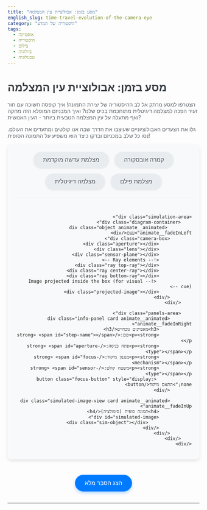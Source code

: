 ```yaml
---
title: "מסע בזמן: אבולוציית עין המצלמה"
english_slug: time-travel-evolution-of-the-camera-eye
category: "היסטוריה של המדע"
tags:
  - אופטיקה
  - היסטוריה
  - צילום
  - ביולוגיה
  - טכנולוגיה
---
```

# מסע בזמן: אבולוציית עין המצלמה

הצטרפו למסע מרתק אל לב ההיסטוריה של יצירת התמונה! איך קופסה חשוכה עם חור זעיר הפכה למצלמה דיגיטלית מתוחכמת בכיס שלנו? ואיך המכניזם המופלא הזה מחקה ואף מתעלה על עין המצלמה הטבעית ביותר - העין האנושית?

גלו את הצעדים האבולוציוניים שעיצבו את הדרך שבה אנו קולטים ומתעדים את העולם. נסו כל שלב במכניזם ובדקו כיצד הוא משפיע על התמונה הסופית!

<div class="app-container">
    <div class="controls">
        <button data-step="0" class="step-button">קמרה אובסקורה</button>
        <button data-step="1" class="step-button">מצלמת עדשה מוקדמת</button>
        <button data-step="2" class="step-button">מצלמת פילם</button>
        <button data-step="3" class="step-button">מצלמה דיגיטלית</button>
    </div>

    <div class="simulation-area">
        <div class="diagram-container">
             <div class="object animate__animated animate__fadeInLeft">עצם</div>
            <div class="camera-box">
                <div class="aperture"></div>
                <div class="lens"></div>
                <div class="sensor-plane"></div>
                <!-- Ray elements -->
                <div class="ray top-ray"></div>
                <div class="ray center-ray"></div>
                <div class="ray bottom-ray"></div>
                 <!-- Image projected inside the box (for visual cue) -->
                <div class="projected-image"></div>
            </div>
        </div>

        <div class="panels-area">
            <div class="info-panel card animate__animated animate__fadeInRight">
                <h3>מאפיינים נוכחיים</h3>
                <p><strong>שם:</strong> <span id="step-name"></span></p>
                <p><strong>פתח כניסה:</strong> <span id="aperture-type"></span></p>
                <p><strong>מנגנון מיקוד:</strong> <span id="focus-mechanism"></span></p>
                <p><strong>משטח קולט:</strong> <span id="sensor-type"></span></p>
                 <button class="focus-button" style="display: none;">התאם מיקוד</button>
            </div>

            <div class="simulated-image-view card animate__animated animate__fadeInUp">
                <h4>תמונה סופית (סימולציה)</h4>
                <div id="simulated-image">
                    <div class="sim-object"></div>
                </div>
            </div>
        </div>
    </div>
</div>

<style>
     /* Add basic animation library reference if allowed, otherwise skip */
    /* @import url('https://cdnjs.cloudflare.com/ajax/libs/animate.css/4.1.1/animate.min.css'); */


    .app-container {
        direction: rtl;
        font-family: 'Segoe UI', Tahoma, Geneva, Verdana, sans-serif;
        display: flex;
        flex-direction: column;
        gap: 30px;
        margin-bottom: 40px;
        background-color: #f8f9fa; /* Light background */
        padding: 20px;
        border-radius: 10px;
        box-shadow: 0 4px 8px rgba(0, 0, 0, 0.1);
        overflow: hidden; /* Ensure animations stay within bounds */
    }

    h1, h2, h3, h4 {
        color: #343a40; /* Dark grey headings */
    }

    p {
        color: #5a6268; /* Slightly lighter text */
    }

    .controls {
        display: flex;
        justify-content: center;
        gap: 15px;
        flex-wrap: wrap;
        padding-bottom: 20px;
        border-bottom: 1px solid #e9ecef;
    }

    .step-button {
        padding: 12px 25px;
        font-size: 1.1em;
        cursor: pointer;
        border: none;
        background-color: #e9ecef; /* Light grey */
        color: #495057; /* Dark grey text */
        border-radius: 25px; /* Pill shape */
        transition: all 0.3s ease;
        box-shadow: 0 2px 4px rgba(0, 0, 0, 0.08);
    }

    .step-button:hover {
        background-color: #dee2e6;
        transform: translateY(-2px);
    }

    .step-button.active {
        background-color: #007bff; /* Primary blue */
        color: white;
        box-shadow: 0 4px 8px rgba(0, 123, 255, 0.3);
        transform: translateY(-1px);
    }

     .step-button:active {
         transform: translateY(0);
         box-shadow: 0 2px 4px rgba(0, 123, 255, 0.3);
     }

    .simulation-area {
        display: flex;
        flex-direction: column; /* Stack diagram and panels on small screens */
        gap: 30px;
    }

    .diagram-container {
        display: flex;
        align-items: center;
        justify-content: center;
        gap: 20px; /* Increased gap */
        min-height: 200px; /* Increased height */
        position: relative;
        padding: 20px; /* Add padding */
        background-color: #ffffff; /* White background for diagram */
        border-radius: 8px;
        box-shadow: inset 0 0 10px rgba(0,0,0,0.05); /* Inner shadow */
         overflow: hidden; /* Keep rays inside */
    }

    .object {
        width: 60px; /* Slightly larger object */
        height: 100px;
        background: linear-gradient(to bottom, #e74c3c, #c0392b); /* Gradient */
        color: white;
        font-weight: bold;
        display: flex;
        align-items: center;
        justify-content: center;
        flex-shrink: 0;
        border-radius: 8px;
        box-shadow: 0 4px 6px rgba(0,0,0,0.1);
        position: relative; /* For animation */
    }


    .camera-box {
        width: 250px; /* Wider box */
        height: 120px; /* Taller box */
        border: 3px solid #343a40; /* Darker border */
        background-color: #495057; /* Dark grey camera body */
        position: relative;
        display: flex;
        align-items: center;
        padding: 0 15px; /* More padding */
        box-sizing: border-box;
        border-radius: 8px;
         overflow: hidden; /* Crucial for ray drawing */
         transform-style: preserve-3d; /* For potential 3D hints */
    }

    .aperture, .lens, .sensor-plane {
         position: absolute;
         top: 50%;
         transform: translateY(-50%);
         transition: all 0.5s ease-in-out; /* Smooth transitions for components */
    }


    .aperture {
        width: 8px; /* Base size */
        height: 8px;
        background-color: white; /* Light appears to pass through */
        border-radius: 50%;
        left: 10px; /* Closer to front edge */
         z-index: 2; /* Above rays */
    }

    .lens {
        width: 30px; /* Wider lens */
        height: 80px; /* Taller lens */
        background: linear-gradient(to right, rgba(173, 216, 230, 0.8), rgba(0, 123, 255, 0.6)); /* Gradient blue */
        border: 1px solid #007bff;
        border-radius: 8px;
        left: 10px; /* Default position */
        display: none; /* Hidden by default */
        z-index: 1; /* Below aperture/sensor visual cues */
        box-shadow: 0 0 10px rgba(0, 123, 255, 0.5);
    }

    .sensor-plane {
        width: 15px; /* Wider sensor */
        height: 90px; /* Taller sensor */
        background-color: #ced4da; /* Light grey default */
        border: 2px dashed #6c757d; /* Dashed border */
        right: 10px; /* At the back */
        z-index: 1;
    }

    /* Ray Styling - Using Divs for easier positioning/animation */
    .ray {
        position: absolute;
        height: 2px; /* Thin line */
        background: linear-gradient(to right, rgba(255, 255, 0, 0.8), rgba(255, 255, 0, 0)); /* Yellow light effect */
        transform-origin: left center; /* Rotate from the start point */
        z-index: 0; /* Below camera components */
        pointer-events: none; /* Don't interfere with clicks */
         transition: all 0.5s ease-in-out; /* Animate ray movement/rotation */
    }

    .ray.top-ray { top: 50%; left: 0; } /* Base position */
    .ray.center-ray { top: 50%; left: 0; background: rgba(255, 255, 255, 0.5); /* White for center ray */ }
    .ray.bottom-ray { top: 50%; left: 0; }


    /* Projected Image inside Camera (optional visual aid) */
    .projected-image {
         position: absolute;
         right: 10px; /* Near the sensor */
         top: 50%;
         width: 30px; /* Smaller visual cue */
         height: 50px;
         background-color: rgba(231, 76, 60, 0.5); /* Semi-transparent red */
         transform: translateY(-50%) rotateZ(180deg); /* Always inverted inside */
         opacity: 0.3; /* Subtle */
         transition: all 0.5s ease-in-out;
         display: none; /* Shown when image forms */
    }


     /* --- Step Specific Styles --- */

    /* Step 0: Camera Obscura */
    .camera-box[data-step="0"] .aperture {
        width: 5px; height: 5px; /* Tiny hole */
        background-color: #ffffff;
        left: 15px;
         display: block;
    }
    .camera-box[data-step="0"] .lens { display: none; }
    .camera-box[data-step="0"] .sensor-plane { background-color: #e9ecef; border: 2px dashed #adb5bd; width: 15px; } /* Screen/surface */
     .camera-box[data-step="0"] .projected-image { display: block; } /* Show inner image */

    /* Step 1: Early Lens Camera */
    .camera-box[data-step="1"] .aperture { display: none; } /* Lens acts as aperture */
    .camera-box[data-step="1"] .lens {
        display: block;
        left: 10px; /* At the front */
        width: 30px; height: 80px;
    }
    .camera-box[data-step="1"] .sensor-plane { background-color: #e9ecef; border: 2px dashed #adb5bd; width: 15px; } /* Screen/surface, maybe adjustable position */
     .camera-box[data-step="1"] .projected-image { display: block; } /* Show inner image */

    /* Step 2: Film Camera */
    .camera-box[data-step="2"] .aperture { display: none; }
    .camera-box[data-step="2"] .lens { display: block; left: 10px; width: 30px; height: 80px;}
    .camera-box[data-step="2"] .sensor-plane { background-color: #6f42c1; border: none; width: 15px; } /* Purple for Film */
     .camera-box[data-step="2"] .projected-image { display: block; } /* Show inner image */

    /* Step 3: Digital Camera */
    .camera-box[data-step="3"] .aperture { display: none; }
    .camera-box[data-step="3"] .lens { display: block; left: 10px; width: 30px; height: 80px;}
    .camera-box[data-step="3"] .sensor-plane { background-color: #28a745; border: none; width: 15px; } /* Green for Digital Sensor */
     .camera-box[data-step="3"] .projected-image { display: block; } /* Show inner image */


    /* --- Panels Area --- */
    .panels-area {
        display: flex;
        flex-direction: row; /* Side-by-side on wider screens */
        gap: 20px;
         flex-wrap: wrap; /* Wrap on smaller screens */
         justify-content: center; /* Center panels when wrapped */
    }

    .card {
        background-color: #ffffff;
        border-radius: 8px;
        padding: 20px;
        box-shadow: 0 2px 6px rgba(0, 0, 0, 0.08);
         flex-grow: 1; /* Allow cards to grow */
         flex-basis: 0; /* Base size for flex growth */
         min-width: 250px; /* Minimum width before wrapping */
    }

    .info-panel {
        display: flex;
        flex-direction: column;
        gap: 10px;
    }

     .info-panel p {
        margin: 0;
        font-size: 0.95em;
        line-height: 1.5;
    }

    .info-panel strong {
        color: #007bff; /* Highlight info titles */
    }

    .focus-button {
        margin-top: 15px;
        padding: 10px 15px;
        font-size: 0.95em;
        cursor: pointer;
        border: none;
        background-color: #ffc107; /* Warning yellow */
        color: #343a40;
        border-radius: 5px;
        transition: background-color 0.3s ease;
        align-self: flex-start; /* Align button left */
    }

    .focus-button:hover {
        background-color: #ffda6a;
    }

    .simulated-image-view {
         display: flex;
         flex-direction: column;
         align-items: center; /* Center image and title */
    }

    #simulated-image {
        width: 180px; /* Size of the simulated output */
        height: 240px; /* Maintain aspect ratio relative to object */
        margin-top: 10px;
        border: 2px solid #343a40; /* Dark border like a screen */
        background-color: #212529; /* Dark screen background */
        position: relative;
        overflow: hidden;
        border-radius: 5px;
        box-shadow: inset 0 0 10px rgba(0,0,0,0.5); /* Inner shadow */
        transition: all 0.6s ease-in-out; /* Smooth transition for image state */
    }

    #simulated-image .sim-object {
        width: 60px; /* Matches object size */
        height: 100px;
        background: linear-gradient(to bottom, #e74c3c, #c0392b); /* Matches object gradient */
        position: absolute;
        /* Initial state (Camera Obscura / Film) - Inverted, blurry, dim */
        bottom: 50%; /* Default to inverted */
        left: 50%;
        transform: translate(-50%, 50%); /* Center while maintaining inversion */
        filter: blur(8px) brightness(40%); /* Default blurry and dim */
        opacity: 0.8;
        transition: all 0.6s ease-in-out; /* Animate position, blur, opacity */
        will-change: transform, filter, opacity; /* Optimize animation */
    }

     /* --- Simulated Image Styling per step --- */

    #simulated-image[data-step="0"] .sim-object {
         bottom: 50%; left: 50%;
         transform: translate(-50%, 50%) scaleY(-1); /* Explicitly scaleY(-1) for clarity */
         filter: blur(8px) brightness(40%); /* Dim and blurry */
         opacity: 0.8;
    }

    #simulated-image[data-step="1"] .sim-object,
    #simulated-image[data-step="2"] .sim-object {
        /* Lens/Film - Inverted, Sharper, Brighter (when focused) */
         bottom: 50%; left: 50%;
         transform: translate(-50%, 50%) scaleY(-1); /* Still inverted */
         filter: blur(0px) brightness(100%); /* Assume focused state via JS/CSS class */
         opacity: 1;
    }

    #simulated-image[data-step="3"] .sim-object {
        /* Digital - Upright, Sharp, Full Brightness */
         top: 50%; left: 50%;
         transform: translate(-50%, -50%) scaleY(1); /* Upright */
         filter: blur(0px) brightness(100%);
         opacity: 1;
         /* Simulate color: Maybe add a border or subtle text? */
         box-shadow: 0 0 15px rgba(40, 167, 69, 0.8); /* Hint of green digital */
    }

    /* --- Focus Simulation State --- */
    #simulated-image.is-blurry .sim-object {
         filter: blur(8px) brightness(100%); /* Blurry but bright (lens) */
         /* Optional: change position slightly to show focus plane mismatch */
         /* transform: translate(-50%, 50%) scaleY(-1) scale(0.9); */
    }


    .explanation-button {
        display: block;
        width: fit-content;
        margin: 30px auto;
        padding: 12px 25px;
        font-size: 1.1em;
        cursor: pointer;
        border: 1px solid #007bff;
        background-color: #007bff;
        color: white;
        border-radius: 25px;
        transition: background-color 0.3s ease, transform 0.3s ease;
         box-shadow: 0 4px 8px rgba(0, 123, 255, 0.3);
    }
     .explanation-button:hover {
         background-color: #0056b3;
         transform: translateY(-2px);
     }
     .explanation-button:active {
         transform: translateY(0);
     }

    .explanation {
        border-top: 1px solid #ced4da;
        margin-top: 40px;
        padding-top: 30px;
        display: none; /* Hidden by default */
        background-color: #e9ecef; /* Light grey background */
        padding: 20px;
        border-radius: 8px;
    }

    .explanation h2, .explanation h3 {
        color: #343a40;
        margin-top: 25px;
        margin-bottom: 12px;
        border-bottom: 1px solid #adb5bd; /* Subtle separator */
        padding-bottom: 5px;
    }

    .explanation p {
        line-height: 1.7;
        margin-bottom: 15px;
        color: #5a6268;
    }

    .explanation ul {
        margin-bottom: 15px;
        padding-right: 20px; /* Indent lists */
    }

    .explanation ul li {
        margin-bottom: 8px;
        line-height: 1.6;
         color: #5a6268;
    }

    .explanation ul li strong {
        color: #007bff; /* Highlight key terms in explanation */
    }

    /* --- Responsive Adjustments --- */
    @media (min-width: 768px) {
        .simulation-area {
            flex-direction: row; /* Side-by-side on larger screens */
            align-items: flex-start; /* Align items to the top */
        }
         .diagram-container {
             flex-basis: 60%; /* Diagram takes more space */
             flex-grow: 0;
             min-height: 300px; /* Taller diagram */
         }
         .panels-area {
             flex-direction: column; /* Stack panels */
             flex-basis: 40%; /* Panels take less space */
             flex-grow: 0;
         }
         .card {
             flex-basis: auto; /* Remove base size when stacked */
         }
          .info-panel {
              min-height: 200px; /* Give info panel some height */
          }
           #simulated-image-view {
               align-items: center; /* Ensure simulated image is centered vertically */
           }
    }


</style>

<button class="explanation-button">הצג הסבר מלא</button>

<div class="explanation">
    <h2>הסבר: מסע בזמן - אבולוציית עין המצלמה</h2>

    <h3>מהי מערכת 'עין מצלמה'?</h3>
    <p>בבסיסה, מערכת 'עין מצלמה' היא מכשיר פלאי המאסף אור מהעולם סביבנו, מעבד אותו ליצירת דמות של העצמים, ורושם או קולט את הדמות הזו. זה יכול להיות פלא טבעי כמו העין שלכם, או פלא טכנולוגי כמו מצלמת הטלפון הנייד. העיקרון המרכזי הוא שליטה באור כדי ליצור תמונה ברורה.</p>

    <h3>עיקרון הקמרה אובסקורה: הקסם של הקופסה החשוכה והחור הזעיר</h3>
    <p>המצלמה האובסקורה (בלטינית: "חדר חשוך") היא הדוגמה הפשוטה ביותר. דמיינו חדר אטום לחלוטין, עם חור קטן בקיר אחד. אור מעצמים מחוץ לחדר חודר דרך החור הזה ומקרין תמונה של העולם החיצון על הקיר הנגדי - אבל הפוכה לחלוטין!</p>
    <ul>
        <li><strong>איך נוצרת הדמות?</strong> קרני האור מכל נקודה על העצם החיצוני מתפשטות לכל עבר. רק הקרניים המצליחות לעבור דרך החור הצר ממשיכות פנימה. כשהן מגיעות לקיר הנגדי, הן יוצרות נקודה אחת שתואמת לנקודה המקורית על העצם. הקרניים מחלקו העליון של העצם עוברות דרך החור ופוגעות בחלק התחתון של הקיר הפנימי, ולהיפך. זה גורם לדמות להיות <strong>הפוכה</strong> ומעוותת צדדית.</li>
        <li><strong>האתגר: בהירות מול חדות:</strong> חור קטן מדי מכניס מעט אור, והתמונה עמומה. חור גדול מדי מכניס יותר אור, אבל קרניים מנקודות שונות על העצם יכולות לעבור דרך אזורים שונים של החור ולפגוע באותה נקודה על הקיר הפנימי, מה שיוצר תמונה <strong>מטושטשת</strong>. תמיד יש פשרה, והתמונה בקמרה אובסקורה תמיד תהיה מעט מטושטשת ועמומה.</li>
    </ul>

    <h3>המהפכה: עדשות - לאסוף אור ולמקד אותו כמו קסם</h3>
    <p>הצעד הגדול הבא היה גילוי הכוח של עדשות. עדשה (או מערכת מורכבת יותר של עדשות) מחליפה את החור הזעיר. היא מסוגלת לאסוף כמות גדולה בהרבה של אור מכל נקודה על העצם ולכופף את הקרניים הללו בצורה מדויקת כך שיתמקדו לנקודה אחת חדה על המשטח הקולט.</p>
    <ul>
        <li><strong>אור רב יותר, תמונה בהירה יותר:</strong> עדשה עם קוטר גדול יכולה לאסוף פי כמה וכמה יותר אור מחור קטן, וכך ליצור תמונה בהירה וברורה בהרבה.</li>
        <li><strong>חדות מדהימה:</strong> עדשות מתוכננות באופן אופטי מדויק כדי למקד קרני אור מנקודה אחת בעולם לנקודה אחת (אידיאלית) בתוך המצלמה. זה מאפשר ליצור דמויות <strong>חדות</strong> וברורות.</li>
        <li><strong>הפוקוס מתעורר לחיים:</strong> עדשה ממקדת את האור במישור מסוים. רק עצמים הנמצאים במרחק מסוים מהעדשה (ב"מישור המוקד") ייראו חדים על המשטח הקולט. במצלמות עם עדשות, ניתן לשנות את המיקוד (לרוב על ידי שינוי המרחק בין העדשה למשטח הקולט) כדי לקבל תמונה חדה של עצמים במרחקים שונים.</li>
    </ul>

    <h3>תופסים את הרגע: אמצעי רישום התמונה לאורך הדורות</h3>
    <p>אחרי שהאור עבר דרך הפתח ויצר דמות, איך שומרים אותה לנצח? האתגר הזה הוביל לפיתוחים טכנולוגיים מהפכניים:</p>
    <ul>
        <li><strong>פלטות ופילם רגישים לאור:</strong> המצאת הצילום התבססה על חומרים כימיים המגיבים לאור (כמו מלחי כסף). הדמות האופטית הוקרנה על פלטה או סרט (פילם) מצופים בחומרים אלו. האור יצר שינוי כימי, ולאחר "פיתוח" במעבדה, התקבלה תמונה קבועה. זה היה קסם שאיפשר לתעד רגעים בדיוק מדהים.</li>
        <li><strong>חיישנים דיגיטליים: המהפכה הדיגיטלית:</strong> המצלמה הדיגיטלית מחליפה את הכימיה של הפילם באלקטרוניקה. חיישנים דיגיטליים (כמו CCD או CMOS) מורכבים ממיליוני תאים זעירים (פיקסלים) שכל אחד מהם ממיר אור לאות חשמלי. אותות אלו מעובדים דיגיטלית ומרכיבים את התמונה שאנו רואים על המסך או שומרים כקובץ. היתרונות? מיידיות, קלות שיתוף, אחסון אינסופי ויכולת עריכה כמעט בלתי מוגבלת. הבונוס הגדול: המצלמה הדיגיטלית מסוגלת <strong>לתקן את היפוך התמונה</strong> באופן אוטומטי באמצעות עיבוד תמונה!</li>
    </ul>

    <h3>הדמיון המדהים: העין הביולוגית מול המצלמה הטכנולוגית</h3>
    <p>אל לנו לשכוח את המצלמה המדהימה ביותר שיש - העין שלנו! מבנה העין מקביל באופן מרתק למצלמה טכנולוגית, וממחיש את העקרונות האופטיים האוניברסליים:</p>
    <ul>
        <li><strong>קרנית:</strong> כמו השכבה הקדמית של עדשת מצלמה, שוברת את רוב האור הנכנס.</li>
        <li><strong>אישון:</strong> פתח משתנה בגודלו (נשלט על ידי הקשתית, "הצמצם" של העין) השולט בכמות האור הנכנסת.</li>
        <li><strong>עדשה:</strong> ממש כמו עדשה במצלמה, ממקדת את האור. אך לעדשת העין יכולת מופלאה: היא משנה את צורתה ("אקומודציה") כדי להתמקד אוטומטית על עצמים במרחקים שונים - מנגנון מיקוד אוטומטי ביולוגי!</li>
        <li><strong>רשתית:</strong> המשטח האחורי של העין, המרופד בקולטני אור (פוטורצפטורים) הרגישים לצבע (מדוכים) ולעוצמת אור (קנים). זו המקבילה הביולוגית לפילם או לחיישן הדיגיטלי. האותות מהרשתית נשלחים למוח, שמעבד אותם ויוצר את התמונה התלת-ממדית, הצבעונית והישרה שאנו רואים.</li>
    </ul>
    <p>ההשראה ההדדית בין העין לטכנולוגיה ברורה. הבנת העין עזרה לבנות מצלמות טובות יותר, ופיתוח המצלמות העמיק את ההבנה שלנו על הראייה. זהו סיפור מרתק של טבע וטכנולוגיה משתלבים יחד במסע אחר יצירת התמונה המושלמת.</p>
</div>

<script>
    const steps = [
        {
            name: "קמרה אובסקורה",
            aperture: "חור מחט זעיר",
            focus: "קבוע (חדות נמוכה)",
            sensor: "משטח הקרנה (נייר/מסך)",
            imageSim: { blur: 8, brightness: 0.4, inverted: true, color: false },
            showFocusButton: false
        },
        {
            name: "מצלמת עדשה מוקדמת",
            aperture: "עדשה יחידה",
            focus: "ידני (שינוי מרחק)",
            sensor: "משטח הקרנה / לוח רגיש לאור",
            imageSim: { blur: 0, brightness: 1, inverted: true, color: false },
            showFocusButton: true // Can simulate focus adjustment
        },
        {
            name: "מצלמת פילם",
            aperture: "מערכת עדשות עם צמצם",
            focus: "ידני/אוטומטי",
            sensor: "פילם רגיש לאור",
            imageSim: { blur: 0, brightness: 1, inverted: true, color: false }, // Simulate sharpness/brightness for sim
            showFocusButton: true // Can simulate focus adjustment
        },
        {
            name: "מצלמה דיגיטלית",
            aperture: "מערכת עדשות עם צמצם",
            focus: "אוטומטי מהיר",
            sensor: "חיישן דיגיטלי (CCD/CMOS)",
            imageSim: { blur: 0, brightness: 1, inverted: false, color: true },
             showFocusButton: true // Can simulate focus (auto) or just show it's sharp
        }
    ];

    const buttons = document.querySelectorAll('.step-button');
    const diagramContainer = document.querySelector('.camera-box');
    const simulatedImageDiv = document.getElementById('simulated-image');
    const stepNameSpan = document.getElementById('step-name');
    const apertureTypeSpan = document.getElementById('aperture-type');
    const focusMechanismSpan = document.getElementById('focus-mechanism');
    const sensorTypeSpan = document.getElementById('sensor-type');
    const focusButton = document.querySelector('.focus-button');

    const rayTop = document.querySelector('.ray.top-ray');
    const rayCenter = document.querySelector('.ray.center-ray');
    const rayBottom = document.querySelector('.ray.bottom-ray');
    const diagramObject = document.querySelector('.diagram-container .object');

    const explanationButton = document.querySelector('.explanation-button');
    const explanationDiv = document.querySelector('.explanation');

    let currentStepIndex = -1; // Start with no step active

    function calculateRayPath(stepIndex) {
        const objectRect = diagramObject.getBoundingClientRect();
        const cameraRect = diagramContainer.getBoundingClientRect(); // Use container for positioning context
        const aperture = diagramContainer.querySelector('.aperture');
        const lens = diagramContainer.querySelector('.lens');
        const sensor = diagramContainer.querySelector('.sensor-plane');

        // Calculate positions relative to diagramContainer
        const objX = objectRect.left - cameraRect.left + objectRect.width; // Right edge of object
        const objTopY = objectRect.top - cameraRect.top;
        const objCenterY = objectRect.top - cameraRect.top + objectRect.height / 2;
        const objBottomY = objectRect.top - cameraRect.top + objectRect.height;

        let passageX, passageYCenter; // Point where rays pass through aperture/lens
        const sensorX = sensor.offsetLeft; // Left edge of sensor relative to camera-box
        const cameraBoxLeftRelativeToContainer = diagramContainer.querySelector('.camera-box').offsetLeft;

         // The actual passage point is relative to the camera-box, need to translate its X pos
        const camPassageXRelativeToContainer = cameraBoxLeftRelativeToContainer + (stepIndex === 0 ? aperture.offsetLeft + aperture.offsetWidth/2 : lens.offsetLeft + lens.offsetWidth/2);


        // For simplicity in calculation, let's assume the effective pinhole/lens point is centered vertically
        passageYCenter = cameraRect.height / 2; // Vertical center of diagram container

        const rays = [];

        // Calculate ray paths
        // Ray from top of object through passage to sensor
        let dx_top = sensorX + cameraBoxLeftRelativeToContainer - objX;
        let dy_top = (cameraBoxLeftRelativeToContainer + sensor.offsetTop + sensor.offsetHeight/2) - objTopY; // Approximate sensor center Y relative to obj top Y
         // For pinhole/lens, rays cross. Y on sensor is inverted relative to object Y.
         let sensorTargetY_top = passageYCenter + (passageYCenter - objTopY) * ( (sensorX + cameraBoxLeftRelativeToContainer - camPassageXRelativeToContainer) / (camPassageXRelativeToContainer - objX) );


        // Ray from center of object straight through passage to sensor
        let dx_center = sensorX + cameraBoxLeftRelativeToContainer - objX;
        let dy_center = passageYCenter - objCenterY;
        let sensorTargetY_center = passageYCenter; // Center ray goes straight through center

         // Ray from bottom of object through passage to sensor
        let dx_bottom = sensorX + cameraBoxLeftRelativeToContainer - objX;
        let dy_bottom = (cameraBoxLeftRelativeToContainer + sensor.offsetTop + sensor.offsetHeight/2) - objBottomY;
         let sensorTargetY_bottom = passageYCenter + (passageYCenter - objBottomY) * ( (sensorX + cameraBoxLeftRelativeToContainer - camPassageXRelativeToContainer) / (camPassageXRelativeToContainer - objX) );


        // Calculate total distance and angle for each ray
        const distTop = Math.sqrt(dx_top * dx_top + (sensorTargetY_top - objTopY) * (sensorTargetY_top - objTopY));
        const angleTop = Math.atan2(sensorTargetY_top - objTopY, dx_top) * 180 / Math.PI;

        const distCenter = Math.sqrt(dx_center * dx_center + (sensorTargetY_center - objCenterY) * (sensorTargetY_center - objCenterY));
        const angleCenter = Math.atan2(sensorTargetY_center - objCenterY, dx_center) * 180 / Math.PI;


        const distBottom = Math.sqrt(dx_bottom * dx_bottom + (sensorTargetY_bottom - objBottomY) * (sensorTargetY_bottom - objBottomY));
        const angleBottom = Math.atan2(sensorTargetY_bottom - objBottomY, dx_bottom) * 180 / Math.PI;


         // Position rays at the object's edge
        rayTop.style.top = `${objTopY}px`;
        rayTop.style.left = `${objX}px`;
        rayTop.style.width = `${distTop}px`;
        rayTop.style.transform = `rotate(${angleTop}deg)`;
        rayTop.style.opacity = 1;


        rayCenter.style.top = `${objCenterY}px`;
        rayCenter.style.left = `${objX}px`;
        rayCenter.style.width = `${distCenter}px`;
        rayCenter.style.transform = `rotate(${angleCenter}deg)`;
        rayCenter.style.opacity = 0.7; /* Center ray slightly less prominent */


        rayBottom.style.top = `${objBottomY}px`;
        rayBottom.style.left = `${objX}px`;
        rayBottom.style.width = `${distBottom}px`;
        rayBottom.style.transform = `rotate(${angleBottom}deg)`;
        rayBottom.style.opacity = 1;


         // Position the projected image inside the camera box based on ray crossing
         const projectedImage = diagramContainer.querySelector('.projected-image');
         if (stepIndex === 0 || stepIndex === 1 || stepIndex === 2) {
             // For inverted images (Obscura, Lens, Film), position at sensor
             const sensorCenterYRelativeToContainer = sensor.offsetTop + sensor.offsetHeight/2 + cameraBoxLeftRelativeToContainer - cameraRect.left;
              // Calculate where the image should be vertically centered on the sensor
             const projectedImageCenterY = sensorCenterYRelativeToContainer + (passageYCenter - objCenterY) * ( (sensor.offsetLeft + sensor.offsetWidth/2 + cameraBoxLeftRelativeToContainer - camPassageXRelativeToContainer) / (camPassageXRelativeToContainer - objX) );

             projectedImage.style.right = `${diagramContainer.querySelector('.camera-box').offsetWidth - (sensor.offsetLeft + sensor.offsetWidth/2)}px`; /* Center of sensor relative to camera box right edge */
             projectedImage.style.top = `${projectedImageCenterY}px`; // Position vertically based on calculation
             projectedImage.style.transform = `translateY(-50%) rotateZ(180deg)`;
             projectedImage.style.display = 'block'; // Ensure visible
         } else {
              // Digital - image processed, conceptually upright, maybe hide projected or show processed
              projectedImage.style.display = 'none'; // Hide the raw projected image
         }
    }


    function updateSimulation(stepIndex, isFocusing = false) {
        if (stepIndex === currentStepIndex && !isFocusing) return; // Prevent unnecessary updates if not focusing state change

        const stepData = steps[stepIndex];
        currentStepIndex = stepIndex; // Update current step

        // Update diagram appearance based on step
        diagramContainer.setAttribute('data-step', stepIndex);

        // Update info panel
        stepNameSpan.textContent = stepData.name;
        apertureTypeSpan.textContent = stepData.aperture;
        focusMechanismSpan.textContent = stepData.focus;
        sensorTypeSpan.textContent = stepData.sensor;

         // Update simulated image appearance (CSS handles most visual changes via data-step)
         // Now also handle blur/focus explicitly via class
        simulatedImageDiv.setAttribute('data-step', stepIndex);

         // Handle blur/focus based on step and isFocusing flag
         if (stepIndex === 0) {
             simulatedImageDiv.classList.add('is-blurry'); // Obscura is always blurry
             focusButton.style.display = 'none';
         } else if (stepIndex >= 1) {
             focusButton.style.display = stepData.showFocusButton ? 'block' : 'none';
             if (isFocusing) {
                 simulatedImageDiv.classList.add('is-blurry');
                 focusButton.textContent = 'התאם מיקוד';
             } else {
                 simulatedImageDiv.classList.remove('is-blurry');
                 focusButton.textContent = 'הצג מטושטש';
             }
         } else {
             simulatedImageDiv.classList.remove('is-blurry');
             focusButton.style.display = 'none';
         }


        // Update active button state
        buttons.forEach((btn, index) => {
            if (index === stepIndex) {
                btn.classList.add('active');
            } else {
                btn.classList.remove('active');
            }
        });

         // Recalculate and draw rays with a slight delay to allow diagram elements to update positions
         setTimeout(() => {
            calculateRayPath(stepIndex);
         }, 50); // Small delay to ensure elements are positioned
    }

    // Add event listeners to buttons
    buttons.forEach(button => {
        button.addEventListener('click', () => {
            const stepIndex = parseInt(button.getAttribute('data-step'));
            updateSimulation(stepIndex);
        });
    });

    // Add event listener for focus button
    focusButton.addEventListener('click', () => {
        const isCurrentlyBlurred = simulatedImageDiv.classList.contains('is-blurry');
        updateSimulation(currentStepIndex, !isCurrentlyBlurred);
    });


    // Add event listener for the explanation button
    explanationButton.addEventListener('click', () => {
        const isHidden = explanationDiv.style.display === 'none' || explanationDiv.style.display === '';
        explanationDiv.style.display = isHidden ? 'block' : 'none';
        explanationButton.textContent = isHidden ? 'הסתר הסבר מלא' : 'הצג הסבר מלא';
         // Scroll to explanation if shown? Optional.
         if (isHidden) {
            explanationDiv.scrollIntoView({ behavior: 'smooth', block: 'start' });
         }
    });

    // Initialize with the first step
    updateSimulation(0);
</script>
---
```